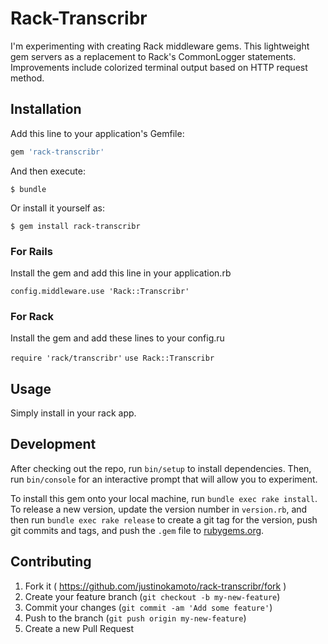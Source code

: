 # Rack-Transcribr

I'm experimenting with creating Rack middleware gems. This lightweight gem servers as a replacement to Rack's CommonLogger statements. Improvements include colorized terminal output based on HTTP request method.

## Installation

Add this line to your application's Gemfile:

```ruby
gem 'rack-transcribr'
```

And then execute:

    $ bundle

Or install it yourself as:

    $ gem install rack-transcribr

### For Rails

Install the gem and add this line in your application.rb

`config.middleware.use 'Rack::Transcribr'`

### For Rack

Install the gem and add these lines to your config.ru

`require 'rack/transcribr'`
`use Rack::Transcribr`

## Usage

Simply install in your rack app.

## Development

After checking out the repo, run `bin/setup` to install dependencies. Then, run `bin/console` for an interactive prompt that will allow you to experiment.

To install this gem onto your local machine, run `bundle exec rake install`. To release a new version, update the version number in `version.rb`, and then run `bundle exec rake release` to create a git tag for the version, push git commits and tags, and push the `.gem` file to [rubygems.org](https://rubygems.org).

## Contributing

1. Fork it ( https://github.com/justinokamoto/rack-transcribr/fork )
2. Create your feature branch (`git checkout -b my-new-feature`)
3. Commit your changes (`git commit -am 'Add some feature'`)
4. Push to the branch (`git push origin my-new-feature`)
5. Create a new Pull Request
